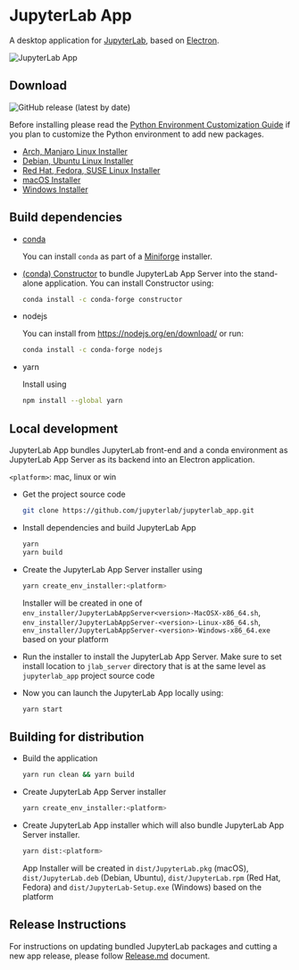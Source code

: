 # JupyterLab App

A desktop application for [JupyterLab](https://github.com/jupyterlab/jupyterlab), based on [Electron](https://www.electronjs.org/).

![JupyterLab App](media/jupyterlab-app.png)

## Download
![GitHub release (latest by date)](https://img.shields.io/github/v/release/jupyterlab/jupyterlab_app)

Before installing please read the [Python Environment Customization Guide](env-customization-guide.md) if you plan to customize the Python environment to add new packages.

- [Arch, Manjaro Linux Installer](https://github.com/manojanasuri16/jupyterlab_app/releases/download/v3.1.12-1/jupyterlab-app-3.1.12-1-x86_64.zst)
- [Debian, Ubuntu Linux Installer](https://github.com/jupyterlab/jupyterlab_app/releases/latest/download/JupyterLab-Setup-Debian.deb)
- [Red Hat, Fedora, SUSE Linux Installer](https://github.com/jupyterlab/jupyterlab_app/releases/latest/download/JupyterLab-Setup-Fedora.rpm)
- [macOS Installer](https://github.com/jupyterlab/jupyterlab_app/releases/latest/download/JupyterLab-Setup-macOS.pkg)
- [Windows Installer](https://github.com/jupyterlab/jupyterlab_app/releases/latest/download/JupyterLab-Setup-Windows.exe)

## Build dependencies

- [conda](https://docs.conda.io)
    
    You can install `conda` as part of a [Miniforge](https://github.com/conda-forge/miniforge) installer.
    

- [(conda) Constructor](https://github.com/conda/constructor) to bundle JupyterLab App Server into the stand-alone application. You can install Constructor using:

    ```bash
    conda install -c conda-forge constructor
    ```

- nodejs

    You can install from https://nodejs.org/en/download/ or run:
    ```bash
    conda install -c conda-forge nodejs
    ```

- yarn

    Install using
    ```bash
    npm install --global yarn
    ```

## Local development

JupyterLab App bundles JupyterLab front-end and a conda environment as JupyterLab App Server as its backend into an Electron application.

`<platform>`: mac, linux or win

- Get the project source code

    ```bash
    git clone https://github.com/jupyterlab/jupyterlab_app.git
    ```

- Install dependencies and build JupyterLab App

    ```bash
    yarn
    yarn build
    ```

- Create the JupyterLab App Server installer using

    ```bash
    yarn create_env_installer:<platform>
    ```

    Installer will be created in one of `env_installer/JupyterLabAppServer<version>-MacOSX-x86_64.sh`, `env_installer/JupyterLabAppServer-<version>-Linux-x86_64.sh`, `env_installer/JupyterLabAppServer-<version>-Windows-x86_64.exe` based on your platform

- Run the installer to install the JupyterLab App Server. Make sure to set install location to `jlab_server` directory that is at the same level as `jupyterlab_app` project source code

- Now you can launch the JupyterLab App locally using:

    ```bash
    yarn start
    ```

## Building for distribution

- Build the application

    ```bash
    yarn run clean && yarn build
    ```

- Create JupyterLab App Server installer

    ```bash
    yarn create_env_installer:<platform>
    ```

- Create JupyterLab App installer which will also bundle JupyterLab App Server installer.

    ```bash
    yarn dist:<platform>
    ```

    App Installer will be created in `dist/JupyterLab.pkg` (macOS), `dist/JupyterLab.deb` (Debian, Ubuntu), `dist/JupyterLab.rpm` (Red Hat, Fedora) and `dist/JupyterLab-Setup.exe` (Windows) based on the platform

## Release Instructions

For instructions on updating bundled JupyterLab packages and cutting a new app release, please follow [Release.md](Release.md) document.

